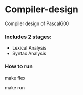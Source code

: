 # Compiler-design
Compiler design of Pascal600

### Includes 2 stages:

* Lexical Analysis
* Syntax Analysis 

### How to run
make flex

make run

